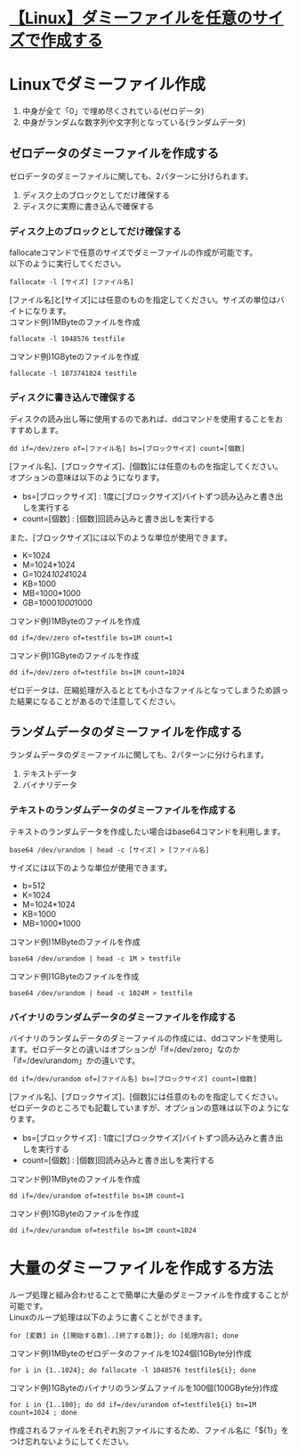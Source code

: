 # [【Linux】ダミーファイルを任意のサイズで作成する](https://tsuredurediary.com/archives/linux-dummy-file.html)

# Linuxでダミーファイル作成

1. 中身が全て「0」で埋め尽くされている(ゼロデータ)
1. 中身がランダムな数字列や文字列となっている(ランダムデータ)

## ゼロデータのダミーファイルを作成する

ゼロデータのダミーファイルに関しても、2パターンに分けられます。<br>

1. ディスク上のブロックとしてだけ確保する
1. ディスクに実際に書き込んで確保する

### ディスク上のブロックとしてだけ確保する
fallocateコマンドで任意のサイズでダミーファイルの作成が可能です。<br>
以下のように実行してください。<br>
```
fallocate -l [サイズ] [ファイル名]
```
[ファイル名]と[サイズ]には任意のものを指定してください。サイズの単位はバイトになります。<br>
コマンド例)1MByteのファイルを作成<br>
```
fallocate -l 1048576 testfile
```

コマンド例)1GByteのファイルを作成<br>
```
fallocate -l 1073741824 testfile
```

### ディスクに書き込んで確保する
ディスクの読み出し等に使用するのであれば、ddコマンドを使用することをおすすめします。<br>
```
dd if=/dev/zero of=[ファイル名] bs=[ブロックサイズ] count=[個数]
```

[ファイル名]、[ブロックサイズ]、[個数]には任意のものを指定してください。オプションの意味は以下のようになります。<br>

- bs=[ブロックサイズ] : 1度に[ブロックサイズ]バイトずつ読み込みと書き出しを実行する
- count=[個数] : [個数]回読み込みと書き出しを実行する

また、[ブロックサイズ]には以下のような単位が使用できます。<br>

- K=1024
- M=1024*1024
- G=1024*1024*1024
- KB=1000
- MB=1000*1000
- GB=1000*1000*1000

コマンド例)1MByteのファイルを作成<br>
```
dd if=/dev/zero of=testfile bs=1M count=1
```

コマンド例)1GByteのファイルを作成<br>
```
dd if=/dev/zero of=testfile bs=1M count=1024
```
ゼロデータは、圧縮処理が入るととても小さなファイルとなってしまうため誤った結果になることがあるので注意してください。<br>

## ランダムデータのダミーファイルを作成する

ランダムデータのダミーファイルに関しても、2パターンに分けられます。<br>

1. テキストデータ
1. バイナリデータ

### テキストのランダムデータのダミーファイルを作成する

テキストのランダムデータを作成したい場合はbase64コマンドを利用します。<br>
```
base64 /dev/urandom | head -c [サイズ] > [ファイル名]
```

サイズには以下のような単位が使用できます。<br>

- b=512
- K=1024
- M=1024*1024
- KB=1000
- MB=1000*1000

コマンド例)1MByteのファイルを作成<br>
```
base64 /dev/urandom | head -c 1M > testfile
```

コマンド例)1GByteのファイルを作成<br>
```
base64 /dev/urandom | head -c 1024M > testfile
```

### バイナリのランダムデータのダミーファイルを作成する

バイナリのランダムデータのダミーファイルの作成には、ddコマンドを使用します。ゼロデータとの違いはオプションが「if=/dev/zero」なのか「if=/dev/urandom」かの違いです。<br>
```
dd if=/dev/urandom of=[ファイル名] bs=[ブロックサイズ] count=[個数]
```

[ファイル名]、[ブロックサイズ]、[個数]には任意のものを指定してください。ゼロデータのところでも記載していますが、オプションの意味は以下のようになります。<br>

- bs=[ブロックサイズ] : 1度に[ブロックサイズ]バイトずつ読み込みと書き出しを実行する
- count=[個数] : [個数]回読み込みと書き出しを実行する

コマンド例)1MByteのファイルを作成<br>
```
dd if=/dev/urandom of=testfile bs=1M count=1
```

コマンド例)1GByteのファイルを作成<br>
```
dd if=/dev/urandom of=testfile bs=1M count=1024
```

# 大量のダミーファイルを作成する方法
ループ処理と組み合わせることで簡単に大量のダミーファイルを作成することが可能です。<br>
Linuxのループ処理は以下のように書くことができます。<br>

```
for [変数] in {[開始する数]..[終了する数]}; do [処理内容]; done
```

コマンド例)1MByteのゼロデータのファイルを1024個(1GByte分)作成<br>
```
for i in {1..1024}; do fallocate -l 1048576 testfile${i}; done
```

コマンド例)1GByteのバイナリのランダムファイルを100個(100GByte分)作成<br>
```
for i in {1..100}; do dd if=/dev/urandom of=testfile${i} bs=1M count=1024 ; done
```

作成されるファイルをそれぞれ別ファイルにするため、ファイル名に「${1}」をつけ忘れないようにしてください。<br>
